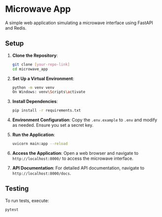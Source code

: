# Microwave App

A simple web application simulating a microwave interface using FastAPI and Redis.

## Setup

1. **Clone the Repository**:
    ```bash
    git clone [your-repo-link]
    cd microwave_app
    ```

2. **Set Up a Virtual Environment**:
    ```bash
    python -m venv venv
    On Windows: venv\Scripts\activate
    ```

3. **Install Dependencies**:
    ```bash
    pip install -r requirements.txt
    ```

4. **Environment Configuration**:
    Copy the `.env.example` to `.env` and modify as needed. Ensure you set a secret key.

5. **Run the Application**:
    ```bash
    uvicorn main:app --reload
    ```

6. **Access the Application**:
   Open a web browser and navigate to `http://localhost:8000/` to access the microwave interface.

7. **API Documentation**:
   For detailed API documentation, navigate to `http://localhost:8000/docs`.

## Testing

To run tests, execute:
```bash
pytest
